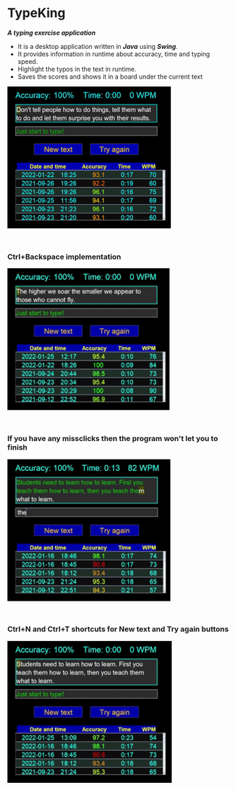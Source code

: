 # TypeKing
**_A typing exercise application_**

- It is a desktop application written in **_Java_** using **_Swing_**.
- It provides information in runtime about accuracy, time and typing speed.
- Highlight the typos in the text in runtime.
- Saves the scores and shows it in a board under the current text

<p><img align="center" alt="gif" src="https://github.com/DavidMezei/TypeKing/blob/master/assets/start%20to%20end%20and%20history.gif" widt="100" height="320" /></p>

<br />

### Ctrl+Backspace implementation

<p><img align="center" alt="gif" src="https://github.com/DavidMezei/TypeKing/blob/master/assets/Backspace.gif" widt="100" height="320" /></p>

<br />

### If you have any missclicks then the program won't let you to finish

<p><img align="center" alt="gif" src="https://github.com/DavidMezei/TypeKing/blob/master/assets/Missclick%20at%20the%20end.gif" widt="300" height="320" /></p>

<br />

### Ctrl+N and Ctrl+T shortcuts for New text and Try again buttons

<p><img align="center" alt="gif" src="https://github.com/DavidMezei/TypeKing/blob/master/assets/try%20again%20and%20new%20text%20buttons.gif" widt="100" height="320" /></p>

